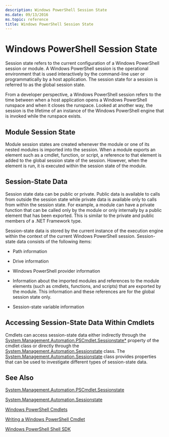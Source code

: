 ```yaml
---
description: Windows PowerShell Session State
ms.date: 09/13/2016
ms.topic: reference
title: Windows PowerShell Session State
---
```

# Windows PowerShell Session State

Session state refers to the current configuration of a Windows PowerShell session or module. A Windows PowerShell session is the operational environment that is used interactively by the command-line user or programmatically by a host application. The session state for a session is referred to as the global session state.

From a developer perspective, a Windows PowerShell session refers to the time between when a host application opens a Windows PowerShell runspace and when it closes the runspace. Looked at another way, the session is the lifetime of an instance of the Windows PowerShell engine that is invoked while the runspace exists.

## Module Session State

Module session states are created whenever the module or one of its nested modules is imported into the session. When a module exports an element such as a cmdlet, function, or script, a reference to that element is added to the global session state of the session. However, when the element is run, it is executed within the session state of the module.

## Session-State Data

Session state data can be public or private. Public data is available to calls from outside the session state while private data is available only to calls from within the session state. For example, a module can have a private function that can be called only by the module or only internally by a public element that has been exported. This is similar to the private and public members of a .NET Framework type.

Session-state data is stored by the current instance of the execution engine within the context of the current Windows PowerShell session. Session-state data consists of the following items:

- Path information

- Drive information

- Windows PowerShell provider information

- Information about the imported modules and references to the module elements (such as cmdlets, functions, and scripts) that are exported by the module. This information and these references are for the global session state only.

- Session-state variable information

## Accessing Session-State Data Within Cmdlets

Cmdlets can access session-state data either indirectly through the [System.Management.Automation.PSCmdlet.Sessionstate*](/dotnet/api/System.Management.Automation.PSCmdlet.SessionState) property of the cmdlet class or directly through the [System.Management.Automation.Sessionstate](/dotnet/api/System.Management.Automation.SessionState) class. The [System.Management.Automation.Sessionstate](/dotnet/api/System.Management.Automation.SessionState) class provides properties that can be used to investigate different types of session-state data.

## See Also

[System.Management.Automation.PSCmdlet.Sessionstate](/dotnet/api/System.Management.Automation.PSCmdlet.SessionState)

[System.Management.Automation.Sessionstate](/dotnet/api/System.Management.Automation.SessionState)

[Windows PowerShell Cmdlets](./cmdlet-overview.md)

[Writing a Windows PowerShell Cmdlet](./writing-a-windows-powershell-cmdlet.md)

[Windows PowerShell Shell SDK](../windows-powershell-reference.md)
